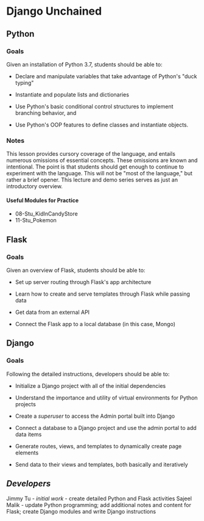 # Django Unchained

## Python

### Goals
Given an installation of Python 3.7, students should be able to:

- Declare and manipulate variables that take advantage of Python's "duck typing"

- Instantiate and populate lists and dictionaries

- Use Python's basic conditional control structures to implement branching behavior, and

- Use Python's OOP features to define classes and instantiate objects.

### Notes
This lesson provides cursory coverage of the language, and entails numerous omissions of essential concepts. These omissions are known and intentional. The point is that students should get enough to continue to experiment with the language. This will not be "most of the language," but rather a brief opener. This lecture and demo series serves as just an introductory overview.

#### Useful Modules for Practice 
 * 08-Stu_KidInCandyStore
 * 11-Stu_Pokemon

## Flask

### Goals
Given an overview of Flask, students should be able to:

- Set up server routing through Flask's app architecture

- Learn how to create and serve templates through Flask while passing data

- Get data from an external API

- Connect the Flask app to a local database (in this case, Mongo)


## Django

### Goals
Following the detailed instructions, developers should be able to:

- Initialize a Django project with all of the initial dependencies

- Understand the importance and utility of virtual environments for Python projects

- Create a *superuser* to access the Admin portal built into Django

- Connect a database to a Django project and use the admin portal to add data items

- Generate routes, views, and templates to dynamically create page elements 

- Send data to their views and templates, both basically and iteratively 


## *Developers*

Jimmy Tu - *initial work* - create detailed Python and Flask activities
Sajeel Malik - update Python programming; add additional notes and content for Flask; create Django modules and write Django instructions